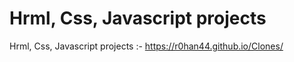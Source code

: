 # Hrml, Css, Javascript projects


Hrml, Css, Javascript projects :- https://r0han44.github.io/Clones/


